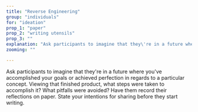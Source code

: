 ```yaml
---
title: "Reverse Engineering"
group: "individuals"
for: "ideation"
prop_1: "paper"
prop_2: "writing utensils"
prop_3: ""
explanation: "Ask participants to imagine that they\'re in a future where you\'ve accomplished your goals or achieved perfection in regards to a particular concept. Viewing that finished product, what steps were taken to accomplish it? What pitfalls were avoided? Have them record their reflections on paper. State your intentions for sharing before they start writing."
zooming: ""

---
```


Ask participants to imagine that they're in a future where you've accomplished your goals or achieved perfection in regards to a particular concept. Viewing that finished product, what steps were taken to accomplish it? What pitfalls were avoided? Have them record their reflections on paper. State your intentions for sharing before they start writing.
